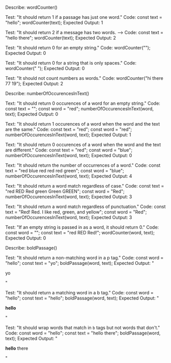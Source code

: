 Describe: wordCounter()

Test: "It should return 1 if a passage has just one word."
Code:
const text = "hello";
wordCounter(text);
Expected Output: 1

Test: "It should return 2 if a message has two words. -->
Code:
const text = "hello there";
wordCounter(text);
Expected Output: 2

Test: "It should return 0 for an empty string."
Code: wordCounter("");
Expected Output: 0

Test: "It should return 0 for a string that is only spaces."
Code: wordCounter("       ");
Expected Output: 0

Test: "It should not count numbers as words."
Code: wordCounter("hi there 77 19");
Expected Output: 2

Describe:  numberOfOccurencesInText()

Text: "It should return 0 occurences of a word for an empty string."
Code:
const text = "";
const word = "red";
numberOfOccurencesInText(word, text);
Expected Output: 0

Text: "It should return 1 occurences of a word when the word and the text are the same."
Code:
const text = "red";
const word = "red";
numberOfOccurencesInText(word, text);
Expected Output: 1

Text: "It should return 0 occurences of a word when the word and the text are different."
Code:
const text = "red";
const word = "blue";
numberOfOccurencesInText(word, text);
Expected Output: 0

Text: "It should return the number of occurrences of a word."
Code:
const text = "red blue red red red green";
const word = "blue";
numberOfOccurencesInText(word, text);
Expected Output: 4

Text: "It should return a word match regardless of case."
Code:
const text = "red RED Red green Green GREEN";
const word = "Red";
numberOfOccurencesInText(word, text);
Expected Output: 3

Text: "It should return a word match regardless of punctuation."
Code:
const text = "Red! Red. I like red, green, and yellow";
const word = "Red";
numberOfOccurencesInText(word, text);
Expected Output: 3

Test: "If an empty string is passed in as a word, it should return 0."
Code:
const word = "";
const text = "red RED Red!";
wordCounter(word, text);
Expected Output: 0

Describe: boldPassage()

Test: "It should return a non-matching word in a p tag."
Code:
const word = "hello";
const text = "yo";
boldPassage(word, text);
Expected Output: "<p>yo</p>"

Test: "It should return a matching word in a b tag."
Code:
const word = "hello";
const text = "hello";
boldPassage(word, text);
Expected Output: "<p><b>hello</b></p>"

Test: "It should wrap words that match in `b` tags but not words that don't."
Code:
const word = "hello";
const text = "hello there";
boldPassage(word, text);
Expected Output: "<p><b>hello</b> there</p>"
